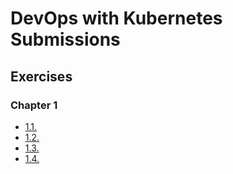# DevOps with Kubernetes Submissions

## Exercises

### Chapter 1

- [1.1.](https://github.com/quyenkhanhnghi/devops-with-kubernetes/releases/tag/1.1)
- [1.2.](https://github.com/quyenkhanhnghi/devops-with-kubernetes/releases/tag/1.2)
- [1.3.](https://github.com/quyenkhanhnghi/devops-with-kubernetes/releases/tag/1.3)
- [1.4.](https://github.com/quyenkhanhnghi/devops-with-kubernetes/releases/tag/1.4)